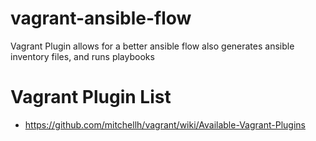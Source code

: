 vagrant-ansible-flow
====================

Vagrant Plugin allows for a better ansible flow also generates ansible inventory files, and runs playbooks

Vagrant Plugin List
=====
* <https://github.com/mitchellh/vagrant/wiki/Available-Vagrant-Plugins>
